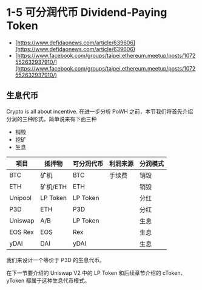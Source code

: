 # 1-5 可分润代币 Dividend-Paying Token

- [https://www.defidaonews.com/article/639606](https://www.defidaonews.com/article/639606)
- [https://www.facebook.com/groups/taipei.ethereum.meetup/posts/1072552632937910/](https://www.facebook.com/groups/taipei.ethereum.meetup/posts/1072552632937910/)

## 生息代币

Crypto is all about incentive. 在进一步分析 PoWH 之前，本节我们将首先介绍分润的三种形式，简单说来有下面三种

- 销毁
- 挖矿
- 生息

| 项目	   |    抵押物	  |  可分润代币 | 利润来源  | 分润模式 |
|----------|-------------|-------------|----------|---------|
| BTC      | 矿机        | BTC         | 手续费    |  销毁   |
| ETH      | 矿机/ETH    | ETH         |          | 销毁     |
| Unipool  | LP Token    | LP Token    |          | 分红    |
| P3D      | ETH         | P3D         |          | 分红    |
| Uniswap  | A/B	     | LP Token    |          | 生息    |
| EOS Rex  | EOS	     | Rex         |          | 生息    |
| yDAI	   | DAI	     | yDAI        |          | 生息    |


我们来设计一个等价于 P3D 的生息代币。

在下一节要介绍的 Uniswap V2 中的 LP Token 和后续章节介绍的 cToken、yToken 都属于这种生息代币模式。



